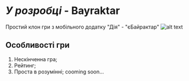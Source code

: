# *У розробці* - Bayraktar 
Проcтий клон гри з мобільного додатку "Дія" - "єБайрактар"
![alt text](https://i.imgur.com/ba6qpIn.png)
## Особливості гри
1. Нескінченна гра;
2. Рейтинг;
3. Проста в розумінні;
cooming soon...
